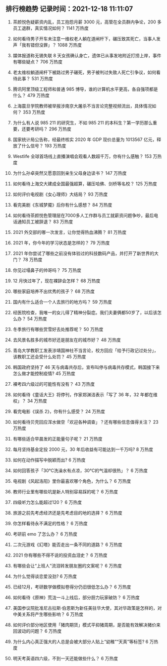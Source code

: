 
## 排行榜趋势 记录时间：2021-12-18 11:11:07
  
  1. 茶颜悦色疑薪资内乱，员工抱怨月薪 3000 元，高管在全员群内争论，200 多员工退群，真实情况如何？ 1141 万热度
    
  2. 如何看待男子开车未注意一维权老人躺在道闸杆下，碾压致其死亡，当事人发声「我有错但没罪」？ 1088 万热度
    
  3. 媒体报道称无锡失联 8 天女孩确认身亡，遗体已从事发地附近打捞上岸，事件有哪些疑点？ 706 万热度
    
  4. 老太维权躺道闸杆下被路过男子碾死，男子被判过失致人死亡引争议，如何看待此事？ 531 万热度
    
  5. 腾讯阿里顶级工程师和普通 985 博导，谁的计算机水平更高，各自强项都是什么？ 479 万热度
    
  6. 上海震旦学院教师被举报涉南京大屠杀不当言论完整视频流出，具体情况如何？ 353 万热度
    
  7. 为什么有人说 985 211 的研究生，不如 985 211 的本科生？第一学历那么重要，还要考研吗？ 296 万热度
    
  8. 国家统计局公告称，经最终核实 2020 年 GDP 现价总量为 1013567 亿元，释放了什么信号？ 193 万热度
    
  9. Westlife 全球首场线上直播演唱会观看人数超千万，你有什么感触？ 153 万热度
    
  10. 为什么孙卓突然又愿意回到亲生父母身边读书？ 147 万热度
    
  11. 如何看待上海交大建成全国最强超算，碾压哈佛、剑桥等名校？ 125 万热度
    
  12. 如何评价电视剧《女心理师》大结局？ 93 万热度
    
  13. 看完美剧《东城梦魇》后你有什么感想？ 84 万热度
    
  14. 如何看待茶颜悦色管理层在7000多人工作群与员工就薪资问题争吵，最后电话通知员工被辞退？ 83 万热度
    
  15. 2021 外交部的哪一次发言，让你觉得热血沸腾？ 81 万热度
    
  16. 2021 年，你今年的学习状态是怎样的？ 79 万热度
    
  17. 2021 年你尝试了哪些之前没有体验过的科技数码产品，并打开了新世界的大门？ 78 万热度
    
  18. 你见过塌鼻子的帅哥吗？ 75 万热度
    
  19. 12 月快过年了，现在裸辞会怎样？ 68 万热度
    
  20. 哪些家庭培养不出优秀的孩子？ 68 万热度
    
  21. 国内有什么适合一个人去旅行的地方吗？ 59 万热度
    
  22. 经医院检查，我唯一的女儿得了精神分裂症。我们夫妻俩都50岁了，以后该怎么办？ 54 万热度
    
  23. 冬季旅行有哪些赏雪好去处推荐呢？ 50 万热度
    
  24. 去风景名胜多的城市好还是朋友在的城市好？ 48 万热度
    
  25. 青岛大学教职工发表涉靖国神社不当言论，校方回应「给予行政记过处分」，该教职工还会受什么处罚？ 45 万热度
    
  26. 韩国政府坚持了 46 天与病毒共存后，宣布叫停与病毒共存模式，韩国接下来怎么做才能控制疫情? 45 万热度
    
  27. 裸考四六级过的可能性有没有？ 43 万热度
    
  28. 如何看待《童话大王》将停刊，作家郑渊洁表示「写了 36 年，32 年都在维权」？ 34 万热度
    
  29. 看完电影《误杀 2》，你有什么感受？ 24 万热度
    
  30. 如何看待贝壳回应浑水做空「欢迎各种调查」？还有哪些信息值得关注？ 23 万热度
    
  31. 有哪些适合早晨发的正能量句子呢？ 21 万热度
    
  32. 每月坚持基金定投 2000 元，30 年后收益有可能达到一千万吗? 8 万热度
    
  33. 如何在动作描写中脱颖而出? 6 万热度
    
  34. 如何回答孩子「30℃洗澡水有点凉，30℃的气温却很热」？ 6 万热度
    
  35. 电视剧《风起洛阳》里你最喜欢哪个角色，为什么？ 6 万热度
    
  36. 教师行业里有哪些坑是新人特别容易踩的呢？ 6 万热度
    
  37. 四级听力怎么能超过120？ 6 万热度
    
  38. 旅游之前先考虑经济还是先考虑目的地的选择？ 6 万热度
    
  39. 你怎样看待永不满足的性格？ 6 万热度
    
  40. 考研前 emo 了怎么办？ 6 万热度
    
  41. 二次元游戏《幻塔》能否走出一条不同的道路？ 6 万热度
    
  42. 2021 你有哪些不得不说的投资血泪史？ 6 万热度
    
  43. 有哪些会让“上班人”流泪转发朋友圈的文案呢？ 6 万热度
    
  44. 为什么觉得谈恋爱没劲? 6 万热度
    
  45. 已经12月，考研数学做模拟卷得分仍旧很低怎么办？ 6 万热度
    
  46. 如何看待《原神》荒泷一斗上线后，部分厨力玩家破防？ 6 万热度
    
  47. 美国参议院批准尼古拉斯·伯恩斯为新任美驻华大使，其对华政策是怎样的，对中美关系将产生哪些影响？ 6 万热度
    
  48. 如何评价部分地区使用「猪肉期货」模式平抑猪周期，是否能有效解决猪价来回波动的问题？ 6 万热度
    
  49. 为什么内心真正强大的人总是会被大部分人贴上“幼稚”“天真”等标签? 6 万热度
    
  50. 明天考英语四六级，不到一天还能做些什么？ 6 万热度
    